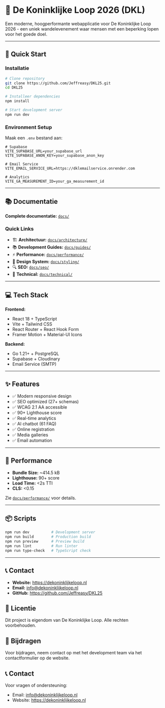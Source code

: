 # 🏃 De Koninklijke Loop 2026 (DKL)

Een moderne, hoogperformante webapplicatie voor De Koninklijke Loop 2026 - een uniek wandelevenement waar mensen met een beperking lopen voor het goede doel.

---

## 🚀 Quick Start

### Installatie

```bash
# Clone repository
git clone https://github.com/Jeffreasy/DKL25.git
cd DKL25

# Installeer dependencies
npm install

# Start development server
npm run dev
```

### Environment Setup

Maak een `.env` bestand aan:

```env
# Supabase
VITE_SUPABASE_URL=your_supabase_url
VITE_SUPABASE_ANON_KEY=your_supabase_anon_key

# Email Service
VITE_EMAIL_SERVICE_URL=https://dklemailservice.onrender.com

# Analytics
VITE_GA_MEASUREMENT_ID=your_ga_measurement_id
```

---

## 📚 Documentatie

**Complete documentatie:** [`docs/`](docs/README.md)

### Quick Links

- 🏗️ **Architectuur:** [`docs/architecture/`](docs/architecture/PROJECT_OVERVIEW.md)
- 📚 **Development Guides:** [`docs/guides/`](docs/guides/REFACTORING_GUIDE.md)
- ⚡ **Performance:** [`docs/performance/`](docs/performance/PERFORMANCE_GUIDE.md)
- 🎨 **Design System:** [`docs/styling/`](docs/styling/DESIGN_SYSTEM.md)
- 🔍 **SEO:** [`docs/seo/`](docs/seo/SEO_COMPLETE_GUIDE.md)
- 🔧 **Technical:** [`docs/technical/`](docs/technical/IMPLEMENTATION_NOTES.md)

---

## 💻 Tech Stack

**Frontend:**
- React 18 + TypeScript
- Vite + Tailwind CSS
- React Router + React Hook Form
- Framer Motion + Material-UI Icons

**Backend:**
- Go 1.21+ + PostgreSQL
- Supabase + Cloudinary
- Email Service (SMTP)

---

## ✨ Features

- ✅ Modern responsive design
- ✅ SEO optimized (27+ schemas)
- ✅ WCAG 2.1 AA accessible
- ✅ 90+ Lighthouse score
- ✅ Real-time analytics
- ✅ AI chatbot (61 FAQ)
- ✅ Online registration
- ✅ Media galleries
- ✅ Email automation

---

## 🎯 Performance

- **Bundle Size:** ~414.5 kB
- **Lighthouse:** 90+ score
- **Load Time:** <2s TTI
- **CLS:** <0.15

Zie [`docs/performance/`](docs/performance/PERFORMANCE_GUIDE.md) voor details.

---

## 📦 Scripts

```bash
npm run dev          # Development server
npm run build        # Production build
npm run preview      # Preview build
npm run lint         # Run linter
npm run type-check   # TypeScript check
```

---

## 📞 Contact

- **Website:** https://dekoninklijkeloop.nl
- **Email:** info@dekoninklijkeloop.nl
- **GitHub:** https://github.com/Jeffreasy/DKL25

## 📄 Licentie

Dit project is eigendom van De Koninklijke Loop. Alle rechten voorbehouden.

## 👥 Bijdragen

Voor bijdragen, neem contact op met het development team via het contactformulier op de website.

## 📞 Contact

Voor vragen of ondersteuning:
- Email: info@dekoninklijkeloop.nl
- Website: https://dekoninklijkeloop.nl